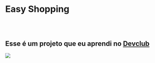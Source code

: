 <h1>Easy Shopping</h1>
<br> 
<br>
<h2>Esse é um projeto que eu aprendi no <a href="htpps//www.rodolfomori.com.br/devclub">Devclub</a></h2>

<img src=" https://github.com/Kelly-bulhoes/Easy-Shopping-/blob/main/Illustration-3-3.png?raw=true"/>
